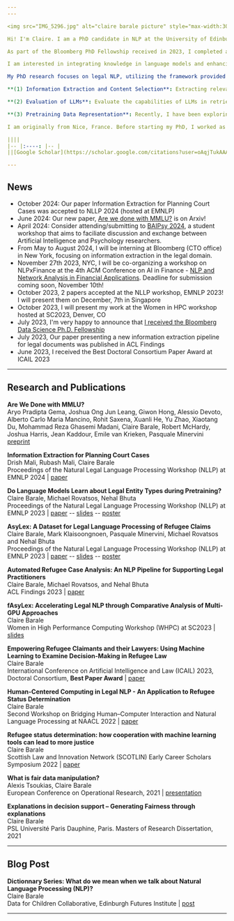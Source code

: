 ```yaml
---
---

<img src="IMG_5296.jpg" alt="claire barale picture" style="max-width:30%;float:left;padding:15px">

Hi! I'm Claire. I am a PhD candidate in NLP at the University of Edinburgh, supervised by [Michael Rovatsos](https://www.ed.ac.uk/profile/prof-michael-rovatsos) and [Nehal Bhuta](https://www.law.ed.ac.uk/people/professor-nehal-bhuta). I am also affiliated with the [Centre for Technomoral Futures](https://www.technomoralfutures.uk/). The expected submission date of my dissertation is June 2025.  

As part of the Bloomberg PhD Fellowship received in 2023, I completed a Research Scientist Internship with Bloomberg AI and Law team.

I am interested in integrating knowledge in language models and enhancing their reasoning capabilities. Lately, I have been working on temporal reasoning, for example, ordering a sequence of events from an input text.

My PhD research focuses on legal NLP, utilizing the framework provided by legal texts to explore knowledge integration and the capabilities of LLMs. Over the past three years, my research has taken several directions: 

**(1) Information Extraction and Content Selection**: Extracting relevant information from large unstructured datasets of legal texts to improve legal search and selecting salient legal content from lengthy documents to improve the quality of downstream tasks such as summarization. 

**(2) Evaluation of LLMs**: Evaluate the capabilities of LLMs in retrieving information and reasoning to understand the types of signals they learn and retain in memory — whether they are syntactic, semantic, or specific to legal knowledge — and how well they generalize.

**(3) Pretraining Data Representation**: Recently, I have been exploring various methods for representing data used in pretraining to enhance specific reasoning capabilities of LLMs. This includes researching ways to improve their abilities in temporal reasoning, such as teaching a model to recognize temporal signals and link them to the appropriate events. 

I am originally from Nice, France. Before starting my PhD, I worked as a financial analyst at Havas New York, and studied at Paris Dauphine University and Mines ParisTech. I graduated with a master's of research in computer science in 2021.  

||||
|-- |:----: |-- |
||[Google Scholar](https://scholar.google.com/citations?user=oAqjTukAAAAJ&hl) \| [Twitter](https://twitter.com/clairebarale) \| [Linkedin](https://www.linkedin.com/in/claire-barale-leandri/) \| [CV](<iframe src="https://uoe-my.sharepoint.com/personal/s2113351_ed_ac_uk/_layouts/15/embed.aspx?UniqueId=215cfaa8-bcf9-4e9b-9039-21fd306d9a64" width="640" height="360" frameborder="0" scrolling="no" allowfullscreen title="resume(5)"></iframe>) ||            

---
```


## News

* October 2024: Our paper Information Extraction for Planning Court Cases  was accepted to NLLP 2024 (hosted at EMNLP)
* June 2024: Our new paper, [Are we done with MMLU?](https://arxiv.org/abs/2406.04127#:~:text=Maybe%20not.,the%20true%20capabilities%20of%20LLMs.) is on Arxiv!
* April 2024: Consider attending/submitting to [BAIPsy 2024](https://xuerli.github.io/BAIPSY/), a student workshop that aims to faciliate discussion and exchange between Artificial Intelligence and Psychology researchers.
* From May to August 2024, I will be interning at Bloomberg (CTO office) in New York, focusing on information extraction in the legal domain. 
* November 27th 2023, NYC, I will be co-organizing a workshop on NLPxFinance at the 4th ACM Conference on AI in Finance - [NLP and Network Analysis in Financial Applications](https://sites.google.com/view/nlp-na-in-finance-2023/home). Deadline for submission coming soon, November 10th! 
* October 2023, 2 papers accepted at the NLLP workshop, EMNLP 2023! I will present them on December, 7th in Singapore
* October 2023, I will present my work at the Women in HPC workshop hosted at SC2023, Denver, CO
* July 2023, I'm very happy to announce that [I received the Bloomberg Data Science Ph.D. Fellowship](https://www.bloomberg.com/company/stories/introducing-the-sixth-cohort-of-bloomberg-data-science-ph-d-fellows-2023-2024/)
* July 2023, Our paper presenting a new information extraction pipeline for legal documents was published in ACL Findings
* June 2023, I received the Best Doctoral Consortium Paper Award at ICAIL 2023

---

## Research and Publications

**Are We Done with MMLU?**\
Aryo Pradipta Gema, Joshua Ong Jun Leang, Giwon Hong, Alessio Devoto, Alberto Carlo Maria Mancino, Rohit Saxena, Xuanli He, Yu Zhao, Xiaotang Du, Mohammad Reza Ghasemi Madani, Claire Barale, Robert McHardy, Joshua Harris, Jean Kaddour, Emile van Krieken, Pasquale Minervini\
[preprint](https://arxiv.org/abs/2406.04127)

**Information Extraction for Planning Court Cases**\
Drish Mali, Rubash Mali, Claire Barale\
Proceedings of the Natural Legal Language Processing Workshop (NLLP) at EMNLP 2024 | [paper](https://aclanthology.org/2024.nllp-1.8/)

**Do Language Models Learn about Legal Entity Types during Pretraining?**\
Claire Barale, Michael Rovatsos, Nehal Bhuta\
Proceedings of the Natural Legal Language Processing Workshop (NLLP) at EMNLP 2023 | [paper](https://aclanthology.org/2023.nllp-1.4/) -- [slides](https://github.com/clairebarale/webpage/blob/main/docs/slides_nllp_emnlp_23_pretraining_entities.pdf) -- [poster](https://github.com/clairebarale/webpage/blob/main/docs/poster_nllp_emnlp_23_pretraining_entities.pdf)

**AsyLex: A Dataset for Legal Language Processing of Refugee Claims**\
Claire Barale, Mark Klaisoongnoen, Pasquale Minervini, Michael Rovatsos and Nehal Bhuta\
Proceedings of the Natural Legal Language Processing Workshop (NLLP) at EMNLP 2023 | [paper](https://aclanthology.org/2023.nllp-1.24/) -- [slides](https://github.com/clairebarale/webpage/blob/main/docs/slides_nllp_emnlp_23_asylex.pdf) -- [poster](https://github.com/clairebarale/webpage/blob/main/docs/poster_nllp_emnlp_23_asylex.pdf)  

**Automated Refugee Case Analysis: An NLP Pipeline for Supporting Legal Practitioners**\
Claire Barale, Michael Rovatsos, and Nehal Bhuta\
ACL Findings 2023 | [paper](https://aclanthology.org/2023.findings-acl.187/)

**fAsyLex: Accelerating Legal NLP through Comparative Analysis of Multi-GPU Approaches**\
Claire Barale\
Women in High Performance Computing Workshop (WHPC) at SC2023 | [slides](https://github.com/clairebarale/webpage/blob/main/docs/slides_whpc_23_sc_fasylex.pdf)

**Empowering Refugee Claimants and their Lawyers: Using Machine Learning to Examine Decision-Making in Refugee Law**\
Claire Barale\
International Conference on Artificial Intelligence and Law (ICAIL) 2023, Doctoral Consortium, **Best Paper Award** | [paper](https://arxiv.org/abs/2308.11531)

**Human-Centered Computing in Legal NLP - An Application to Refugee Status Determination**\
Claire Barale\
Second Workshop on Bridging Human–Computer Interaction and Natural Language Processing at NAACL 2022 | [paper](https://aclanthology.org/2022.hcinlp-1.4/)

**Refugee status determination: how cooperation with machine learning tools can lead to more justice**\
Claire Barale\
Scottish Law and Innovation Network (SCOTLIN) Early Career Scholars Symposium 2022 | [paper](https://arxiv.org/abs/2308.11541)

**What is fair data manipulation?**\
Alexis Tsoukias, Claire Barale\
European Conference on Operational Research, 2021 | [presentation](https://www.euro-online.org/conferences/program/#abstract/913)

**Explanations in decision support – Generating Fairness through explanations**\
Claire Barale\
PSL Université Paris Dauphine, Paris. Masters of Research Dissertation, 2021

---

## Blog Post

**Dictionnary Series: What do we mean when we talk about Natural Language Processing (NLP)?**\
Claire Barale\
Data for Children Collaborative, Edinburgh Futures Institute | [post](https://www.dataforchildrencollaborative.com/news/dcc-dictionary-what-do-we-mean-when-we-talk-about-natural-language-processing)

---
